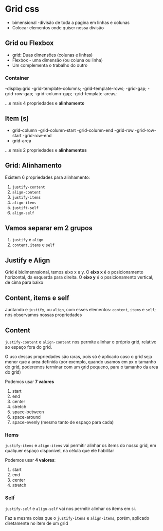 # Grid css
- bimensional
-divisão de toda a página em linhas e colunas
- Colocar elementos onde quiser nessa divisão

## Grid ou Flexbox
- grid: Duas dimensões (colunas e linhas)
- Flexbox - uma dimensão (ou coluna ou linha)
- Um complementa o trabalho do outro


### Container
-display:grid
-grid-template-columns;
-grid-template-rows;
-grid-gap;
    -grid-row-gap;
    -grid-column-gap;
-grid-template-areas;

...e mais 4 propriedades e **alinhamento**

## Item (s)

- grid-column 
    -grid-column-start
    -grid-column-end
-grid-row
    -grid-row-start
    -grid-row-end
- grid-area 

...e mais 2 propriedades e **alinhamentos**

## Grid: Alinhamento

Existem 6 propriedades para alinhamento:
1. `justify-content`
2. `align-content`
3. `justify-items`
4. `align-items`
5. `justift-self`
6. `align-self`

## Vamos separar em 2 grupos
1. `justify` e `align`
2. `content`, `items` e `self`

## Justify e Align
Grid é bidimennsional, temos eixo x e y.
O **eixo x** é o posicionamento horizontal, da esquerda para direita.
O **eixo y** é o posicionamento vertical, de cima para baixo


## Content, items e self

Juntando e `justify`, ou `align`, com esses elementos: `content`, `items` e `self`; nós observamos nossas propriedades

## Content


`justify-content` e `align-content` nos permite alinhar o próprio grid, relativo ao espaço fora do grid.

O uso dessas propriedades são raras, pois só é aplicado caso o grid seja menor que a area definida (por exemplo, quando usamos em px o tamanho do grid, poderemos terminar com um grid pequeno, para o tamanho da area do grid)

Podemos usar **7 valores**
1. start
2. end
3. center
4. stretch
5. space-between
6. space-around
7. space-evenly   (mesmo tanto de espaço para cada)


### Items
 
`justify-items` e `align-items` vai permitir alinhar os items do nosso grid, em qualquer espaço disponível, na célula que ele habilitar

Podemos usar **4 valores**:
1. start
2. end
3. center
4. stretch


### Self
`justify-self` e `align-self` vai nos permitir alinhar os items em si.

Faz a mesma coisa que o `justify-items` e `align-items`, porém, aplicado diretamente no item de um grid
